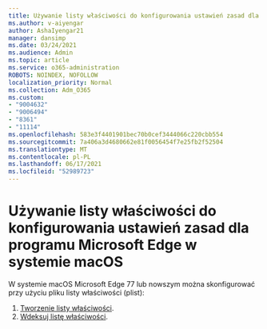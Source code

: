 ```yaml
---
title: Używanie listy właściwości do konfigurowania ustawień zasad dla programu Microsoft Edge w systemie macOS
ms.author: v-aiyengar
author: AshaIyengar21
manager: dansimp
ms.date: 03/24/2021
ms.audience: Admin
ms.topic: article
ms.service: o365-administration
ROBOTS: NOINDEX, NOFOLLOW
localization_priority: Normal
ms.collection: Adm_O365
ms.custom:
- "9004632"
- "9006494"
- "8361"
- "11114"
ms.openlocfilehash: 583e3f4401901bec70b0cef3444066c220cbb554
ms.sourcegitcommit: 7a406a3d4680662e81f0056454f7e25fb2f52504
ms.translationtype: MT
ms.contentlocale: pl-PL
ms.lasthandoff: 06/17/2021
ms.locfileid: "52989723"
---
```

# <a name="use-a-property-list-to-configure-the-policy-settings-for-microsoft-edge-on-macos"></a>Używanie listy właściwości do konfigurowania ustawień zasad dla programu Microsoft Edge w systemie macOS

W systemie macOS Microsoft Edge 77 lub nowszym można skonfigurować przy użyciu pliku listy właściwości (plist):

1. [Tworzenie listy właściwości](https://go.microsoft.com/fwlink/?linkid=2134726).
1. [Wdeksuj listę właściwości](https://go.microsoft.com/fwlink/?linkid=2134727).
